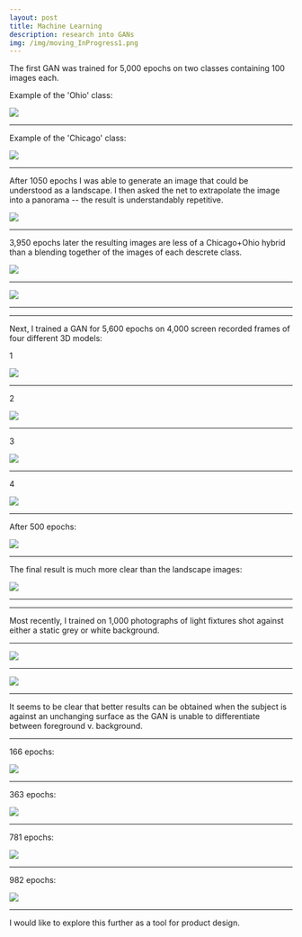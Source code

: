 ```yaml
---
layout: post
title: Machine Learning
description: research into GANs
img: /img/moving_InProgress1.png
---
```

The first GAN was trained for 5,000 epochs on two classes containing 100 images each.

Example of the 'Ohio' class:

![]({{site.baseurl}}/img/ohio1.jpg)

<hr>

Example of the 'Chicago' class:

![]({{site.baseurl}}/img/chicago1.jpg)

<hr>

After 1050 epochs I was able to generate an image that could be understood as a landscape. I then asked the net to extrapolate the image into a panorama -- the result is understandably repetitive.

![]({{site.baseurl}}/img/moving_InProgress1.png)

<hr>

3,950 epochs later the resulting images are less of a Chicago+Ohio hybrid than a blending together of the images of each descrete class.

![]({{site.baseurl}}/img/1_ne1x_ne4x.png)

<hr>

![]({{site.baseurl}}/img/2_ne1x_ne4x.png)

<hr>
<hr>

Next, I trained a GAN for 5,600 epochs on 4,000 screen recorded frames of four different 3D models:

1

![]({{site.baseurl}}/img/3d1.png)

<hr>

2

![]({{site.baseurl}}/img/3d2.png)

<hr>

3

![]({{site.baseurl}}/img/3d3.png)

<hr>

4

![]({{site.baseurl}}/img/3d4.png)

<hr>

After 500 epochs:

![]({{site.baseurl}}/img/3d_InProgress.png)

<hr>

The final result is much more clear than the landscape images:

![]({{site.baseurl}}/img/10_ne1x_ne4x.png)

<hr>
<hr>

Most recently, I trained on 1,000 photographs of light fixtures shot against either a static grey or white background.

<hr>

![]({{site.baseurl}}/img/lighting1.jpg)

<hr>

![]({{site.baseurl}}/img/lighting2.JPG)

<hr>

It seems to be clear that better results can be obtained when the subject is against an unchanging surface as the GAN is unable to differentiate between foreground v. background.

<hr>

166 epochs:

![]({{site.baseurl}}/img/lighting166.png)

<hr>

363 epochs:

![]({{site.baseurl}}/img/lighting363.png)

<hr>

781 epochs:

![]({{site.baseurl}}/img/lighting781.png)

<hr>

982 epochs:

![]({{site.baseurl}}/img/lighting982.png)

<hr>

I would like to explore this further as a tool for product design.